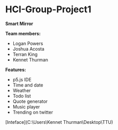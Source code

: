 # HCI-Group-Project1

**Smart Mirror**

**Team members:**
- Logan Powers
- Joshua Acosta
- Terran King
- Kennet Thurman


**Features:**
- p5.js IDE
- Time and date
- Weather
- Todo list
- Quote generator
- Music player
- Trending on twitter

[Inteface](C:\Users\Kennet Thurman\Desktop\TTU)
